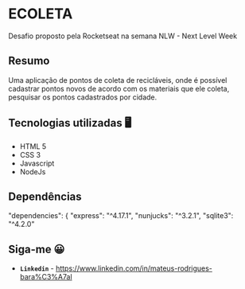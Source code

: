# ECOLETA

Desafio proposto pela Rocketseat na semana NLW - Next Level Week

## Resumo

Uma aplicação de pontos de coleta de recicláveis, onde é possível cadastrar pontos novos de acordo com os materiais que ele coleta, pesquisar os pontos cadastrados por cidade.

## Tecnologias utilizadas 🖥

* HTML 5
* CSS 3
* Javascript
* NodeJs

## Dependências
"dependencies": {
    "express": "^4.17.1",
    "nunjucks": "^3.2.1",
    "sqlite3": "^4.2.0"



## Siga-me 😀

* **```Linkedin```** - https://www.linkedin.com/in/mateus-rodrigues-bara%C3%A7al 


